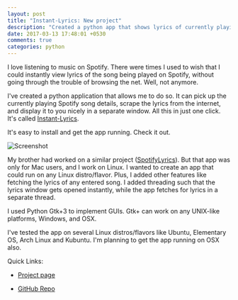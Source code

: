 ```yaml
---
layout: post
title: "Instant-Lyrics: New project"
description: "Created a python app that shows lyrics of currently playing spotify song instantly"
date: 2017-03-13 17:48:01 +0530
comments: true
categories: python
---
```


I love listening to music on Spotify. There were times I used to wish that I could instantly view lyrics of the song being played on Spotify, without going through the trouble of browsing the net. Well, not anymore. <!-- more -->


I've created a python application that allows me to do so. It can pick up the currently playing Spotify song details, scrape the lyrics from the internet, and display it to you nicely in a separate window. All this in just one click. It's called [Instant-Lyrics](http://bhrigu.me/Instant-Lyrics).


It's easy to install and get the app running. Check it out.


![Screenshot](https://cloud.githubusercontent.com/assets/6123105/23824316/3fe58044-069a-11e7-804e-180ea4041002.jpeg)


My brother had worked on a similar project ([SpotifyLyrics](https://github.com/yask123/SpotifyLyrics)). But that app was only for Mac users, and I work on Linux. I wanted to create an app that could run on any Linux distro/flavor. Plus, I added other features like fetching the lyrics of any entered song. I added threading such that the lyrics window gets opened instantly, while the app fetches for lyrics in a separate thread.


I used Python Gtk+3 to implement GUIs. Gtk+ can work on any UNIX-like platforms, Windows, and OSX.


I've tested the app on several Linux distros/flavors like Ubuntu, Elementary OS, Arch Linux and Kubuntu. I'm planning to get the app running on OSX also.


Quick Links:

* [Project page](http://bhrigu.me/Instant-Lyrics)

* [GitHub Repo](https://github.com/bhrigu123/Instant-Lyrics)